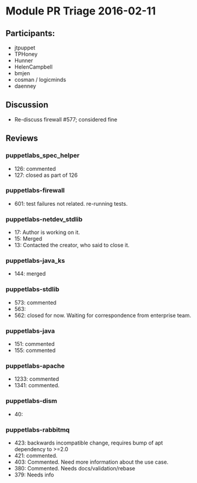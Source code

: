 # Module PR Triage 2016-02-11
## Participants:
* jtpuppet
* TPHoney
* Hunner
* HelenCampbell
* bmjen
* cosman / logicminds
* daenney


## Discussion
* Re-discuss firewall #577; considered fine


## Reviews
### puppetlabs_spec_helper
* 126: commented
* 127: closed as part of 126


### puppetlabs-firewall
* 601: test failures not related. re-running tests.


### puppetlabs-netdev_stdlib
* 17: Author is working on it.
* 15: Merged
* 13: Contacted the creator, who said to close it.


### puppetlabs-java_ks
* 144: merged


### puppetlabs-stdlib
* 573: commented
* 563:
* 562: closed for now. Waiting for correspondence from enterprise team.


### puppetlabs-java
* 151: commented
* 155: commented


### puppetlabs-apache
* 1233: commented
* 1341: commented.


### puppetlabs-dism
* 40: 


### puppetlabs-rabbitmq
* 423: backwards incompatible change, requires bump of apt dependency to >=2.0
* 421: commented. 
* 403: Commented. Need more information about the use case.
* 380: Commented. Needs docs/validation/rebase
* 379: Needs info